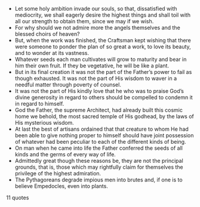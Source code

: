  - Let some holy ambition invade our souls, so that, dissatisfied with mediocrity, we shall eagerly desire the highest things and shall toil with all our strength to obtain them, since we may if we wish.
 - For why should we not admire more the angels themselves and the blessed choirs of heaven?
 - But, when the work was finished, the Craftsman kept wishing that there were someone to ponder the plan of so great a work, to love its beauty, and to wonder at its vastness.
 - Whatever seeds each man cultivates will grow to maturity and bear in him their own fruit. If they be vegetative, he will be like a plant.
 - But in its final creation it was not the part of the Father’s power to fail as though exhausted. It was not the part of His wisdom to waver in a needful matter through poverty of counsel.
 - It was not the part of His kindly love that he who was to praise God’s divine generosity in regard to others should be compelled to condemn it in regard to himself.
 - God the Father, the supreme Architect, had already built this cosmic home we behold, the most sacred temple of His godhead, by the laws of His mysterious wisdom.
 - At last the best of artisans ordained that that creature to whom He had been able to give nothing proper to himself should have joint possession of whatever had been peculiar to each of the different kinds of being.
 - On man when he came into life the Father conferred the seeds of all kinds and the germs of every way of life.
 - Admittedly great though these reasons be, they are not the principal grounds, that is, those which may rightfully claim for themselves the privilege of the highest admiration.
 - The Pythagoreans degrade impious men into brutes and, if one is to believe Empedocles, even into plants.

11 quotes